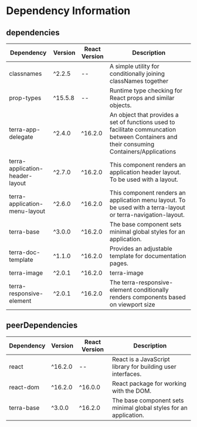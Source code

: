 # Dependency Information

## dependencies
| Dependency | Version | React Version | Description |
|-|-|-|-|
| classnames | ^2.2.5 | -- | A simple utility for conditionally joining classNames together |
| prop-types | ^15.5.8 | -- | Runtime type checking for React props and similar objects. |
| terra-app-delegate | ^2.4.0 | ^16.2.0 | An object that provides a set of functions used to facilitate communcation between Containers and their consuming Containers/Applications |
| terra-application-header-layout | ^2.7.0 | ^16.2.0 | This component renders an application header layout. To be used with a layout. |
| terra-application-menu-layout | ^2.6.0 | ^16.2.0 | This component renders an application menu layout. To be used with a terra-layout or terra-navigation-layout. |
| terra-base | ^3.0.0 | ^16.2.0 | The base component sets minimal global styles for an application. |
| terra-doc-template | ^1.1.0 | ^16.2.0 | Provides an adjustable template for documentation pages. |
| terra-image | ^2.0.1 | ^16.2.0 | terra-image |
| terra-responsive-element | ^2.0.1 | ^16.2.0 | The terra-responsive-element conditionally renders components based on viewport size |

## peerDependencies
| Dependency | Version | React Version | Description |
|-|-|-|-|
| react | ^16.2.0 | -- | React is a JavaScript library for building user interfaces. |
| react-dom | ^16.2.0 | ^16.0.0 | React package for working with the DOM. |
| terra-base | ^3.0.0 | ^16.2.0 | The base component sets minimal global styles for an application. |
